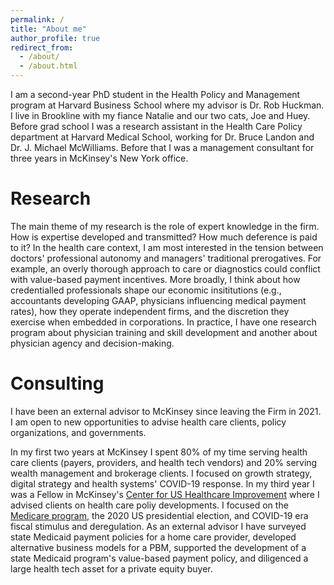 ```yaml
---
permalink: /
title: "About me"
author_profile: true
redirect_from: 
  - /about/
  - /about.html
---
```


I am a second-year PhD student in the Health Policy and Management program at Harvard Business School where my advisor is Dr. Rob Huckman. I live in Brookline with my fiance Natalie and our two cats, Joe and Huey. Before grad school I was a research assistant in the Health Care Policy department at Harvard Medical School, working for Dr. Bruce Landon and Dr. J. Michael McWilliams. Before that I was a management consultant for three years in McKinsey's New York office.

Research
======
The main theme of my research is the role of expert knowledge in the firm. How is expertise developed and transmitted? How much deference is paid to it? In the health care context, I am most interested in the tension between doctors' professional autonomy and managers' traditional prerogatives. For example, an overly thorough approach to care or diagnostics could conflict with value-based payment incentives. More broadly, I think about how credentialled professionals shape our economic insititutions (e.g., accountants developing GAAP, physicians influencing medical payment rates), how they operate independent firms, and the discretion they exercise when embedded in corporations. In practice, I have one research program about physician training and skill development and another about physician agency and decision-making.

Consulting
======
I have been an external advisor to McKinsey since leaving the Firm in 2021. I am open to new opportunities to advise health care clients, policy organizations, and governments.

In my first two years at McKinsey I spent 80% of my time serving health care clients (payers, providers, and health tech vendors) and 20% serving wealth management and brokerage clients. I focused on growth strategy, digital strategy and health systems' COVID-19 response. In my third year I was a Fellow in McKinsey's [Center for US Healthcare Improvement](https://www.mckinsey.com/industries/healthcare/how-we-help-clients/center-for-us-healthcare-improvement) where I advised clients on health care poliy developments. I focused on the [Medicare program](https://www.mckinsey.com/industries/healthcare/our-insights/new-stars-ratings-for-medicare-advantage-prioritize-customer-experiences), the 2020 US presidential election, and COVID-19 era fiscal stimulus and deregulation. As an external advisor I have surveyed state Medicaid payment policies for a home care provider, developed alternative business models for a PBM, supported the development of a state Medicaid program's value-based payment policy, and diligenced a large health tech asset for a private equity buyer.
